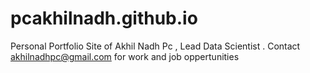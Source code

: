 # pcakhilnadh.github.io
Personal Portfolio Site of Akhil Nadh Pc , Lead Data Scientist . Contact akhilnadhpc@gmail.com for work and job oppertunities
